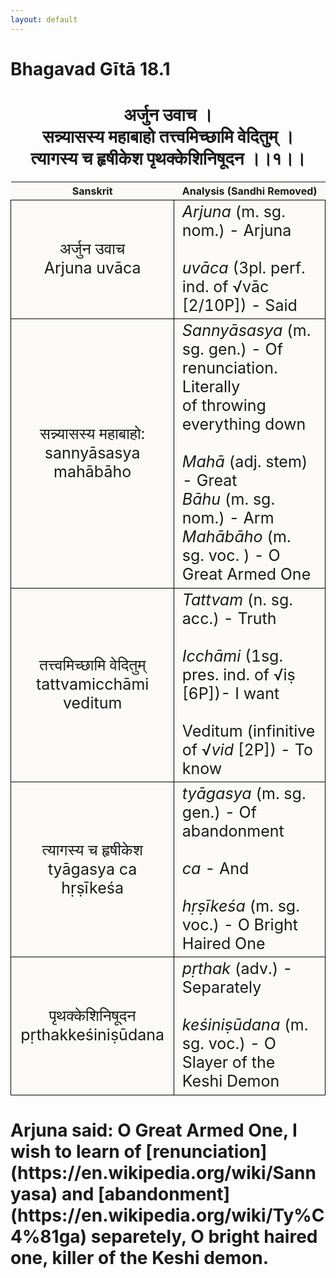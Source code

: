 ```yaml
---
layout: default
---
```

<!---
Text can be **bold**, _italic_, or ~~strikethrough~~.

[Link to another page](./another-page.html)

There should be whitespace between paragraphs.

There should be whitespace between paragraphs. We recommend including a README, or a file with information about your project.
--->

# Bhagavad Gītā 18.1

<style>
table {
  border-collapse: collapse;
  border-style: hidden;
}
th {
  background: #FBFAF7;
}
td {
  font-size: 25px;
  background: #FBFAF7;
  border: 1px solid black;
}
div.move {
  font-size: 25px;
}
</style>

<h1 style="text-align:center">
अर्जुन उवाच । <br>
सन्न्यासस्य महाबाहो तत्त्वमिच्छामि वेदितुम् । <br>
त्यागस्य च हृषीकेश पृथक्केशिनिषूदन ।।१।।
</h1>
<div class="move" style="position:relative;min-width:960px">
 <p style="position: absolute;right:0;top:0"><a href="./v18-2.html">⟶</a></p>
</div>

| Sanskrit | Analysis (Sandhi Removed) |
|:-:|-|
| अर्जुन उवाच<br>Arjuna uvāca | <em>Arjuna</em> (m. sg. nom.) - Arjuna<br><br><em>uvāca</em> (3pl. perf. ind. of √vāc [2/10P]) - Said |
| सन्न्यासस्य महाबाहो:<br>sannyāsasya mahābāho | <em>Sannyāsasya</em> (m. sg. gen.) - Of renunciation. Literally<br>of throwing everything down<br><br><em>Mahā</em> (adj. stem) - Great<br><em>Bāhu</em> (m. sg. nom.) - Arm<br><em>Mahābāho</em> (m. sg. voc. ) - O Great Armed One |
|  तत्त्वमिच्छामि वेदितुम्<br>tattvamicchāmi veditum  | <em>Tattvam</em> (n. sg. acc.) - Truth<br><br><em>Icchāmi</em> (1sg. pres. ind. of √iṣ [6P])- I want<br><br></em>Veditum</em> (infinitive of √<em>vid</em> [2P]) - To know |
| त्यागस्य च हृषीकेश<br>tyāgasya ca hṛṣīkeśa | <em>tyāgasya</em> (m. sg. gen.) - Of abandonment<br><br><em>ca</em> - And<br><br><em>hṛṣīkeśa</em> (m. sg. voc.) - O Bright Haired One |
| पृथक्केशिनिषूदन<br>pṛthakkeśiniṣūdana | <em>pṛthak</em> (adv.) - Separately<br><br><em>keśiniṣūdana</em> (m. sg. voc.) - O Slayer of the Keshi Demon |

<h1>
Arjuna said: O Great Armed One, I wish to learn of [renunciation](https://en.wikipedia.org/wiki/Sannyasa) and
[abandonment](https://en.wikipedia.org/wiki/Ty%C4%81ga) separetely, O bright haired one, killer of the Keshi demon.
</h1>
<div class="move" style="position:relative;min-width:960px">
 <p style="position: absolute;right:0;top:0"><a href="./v18-2.html">⟶</a></p>
</div>

